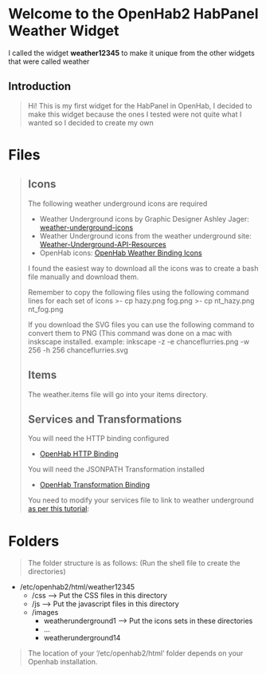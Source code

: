 # Welcome to the OpenHab2 HabPanel Weather WidgetI called the widget **weather12345** to make it unique from the other widgets that were called weather## Introduction> Hi! This is my first widget for the HabPanel in OpenHab, I decided to make this widget because the ones I tested were not quite what I wanted so I decided to create my own# Files>## Icons>The following weather underground icons are required>- Weather Underground icons by Graphic Designer Ashley Jager: [weather-underground-icons](https://github.com/manifestinteractive/weather-underground-icons)> - Weather Underground icons from the weather underground site: [Weather-Underground-API-Resources](https://www.wunderground.com/weather/api/d/docs?d=resources/icon-sets)>  - OpenHab icons: [OpenHab Weather Binding Icons](https://drive.google.com/file/d/0Bw7zjCgsXYnHQTlGcndMR19DSUk/view?usp=sharing)>>I found the easiest way to download all the icons was to create a bash file manually and download them.>>Remember to copy the following files using the following command lines for each set of icons	>- cp hazy.png fog.png	>- cp nt_hazy.png nt_fog.png>>If you download the SVG files you can use the following command to convert them to PNG (This command was done on a mac with inskscape installed.>example:>inkscape -z -e chanceflurries.png -w 256 -h 256 chanceflurries.svg>>## Items>The weather.items file will go into your items directory.>## Services and Transformations>You will need the HTTP binding configured> - [OpenHab HTTP Binding](https://docs.openhab.org/addons/bindings/http1/readme.html)> > You will need the JSONPATH Transformation installed> - [OpenHab Transformation Binding](https://docs.openhab.org/addons/transformations/jsonpath/readme.html)> > You need to modify your services file to link to weather underground [as per this tutorial](https://community.openhab.org/t/comprehensive-wunderground-using-http-binding-example/33267):># Folders>The folder structure is as follows: (Run the shell file to create the directories)> -  /etc/openhab2/html/weather12345    - /css  --> Put the CSS files in this directory    - /js  --> Put the javascript files in this directory    - /images        - weatherunderground1 --> Put the icons sets in these directories        - ...        - weatherunderground14>The location of your ‘/etc/openhab2/html’ folder depends on your Openhab installation.>
